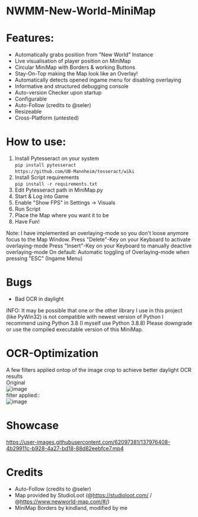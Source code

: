 # NWMM-New-World-MiniMap

# Features:
* Automatically grabs position from "New World" Instance
* Live visualisation of player position on MiniMap
* Circular MiniMap with Borders & working Buttons
* Stay-On-Top making the Map look like an Overlay!
* Automatically detects opened ingame menu for disabling overlaying
* Informative and structured debugging console
* Auto-version Checker upon startup
* Configurable
* Auto-Follow (credits to @seler)
* Resizeable
* Cross-Platform (untested)

# How to use:
1. Install Pytesseract on your system<br>
`pip install pytesseract`<br>
`https://github.com/UB-Mannheim/tesseract/wiki`
3. Install Script requirements<br>
`pip install -r requirements.txt`
4. Edit Pytesseract path in MiniMap.py
5. Start & Log into Game
6. Enable "Show FPS" in Settings -> Visuals
8. Run Script
9. Place the Map where you want it to be
10. Have Fun!

Note:
I have implemented an overlaying-mode so you don't loose anymore focus to the Map Window.
Press "Delete"-Key on your Keyboard to activate overlaying-mode
Press "Insert"-Key on your Keyboard to manually deactive overlaying-mode
On default: Automatic toggling of Overlaying-mode when pressing "ESC" (Ingame Menu)

# Bugs
* Bad OCR in daylight

INFO: It may be possible that one or the other library I use in this project (like PyWin32) is not compatible with newest version of Python
I recommend using Python 3.8 (I myself use Python 3.8.8)
Please downgrade or use the compiled executable version of this MiniMap.

# OCR-Optimization
A few filters applied ontop of the image crop to achieve better daylight OCR results<br>
Original<br>
![image](https://user-images.githubusercontent.com/62097381/137309863-f96e4095-3d73-4ed6-9d79-19bbfc5d43fc.png)<br>
filter applied::<br>
![image](https://user-images.githubusercontent.com/62097381/137309633-51ea348c-e078-4d71-92b3-bd05ca5928fe.png)
# Showcase




https://user-images.githubusercontent.com/62097381/137976408-4b29911c-b928-4a27-bd18-88d82eebfce7.mp4





# Credits
* Auto-Follow (credits to @seler)
* Map provided by StudioLoot (@https://studioloot.com/ / @https://www.newworld-map.com/#/)
* MiniMap Borders by kindland, modified by me
